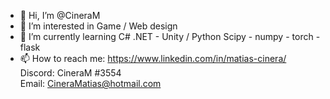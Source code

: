 - 👋 Hi, I’m @CineraM
- 👀 I’m interested in Game / Web design
- 🌱 I’m currently learning C# .NET - Unity / Python Scipy - numpy - torch - flask
- 📫 How to reach me: 
https://www.linkedin.com/in/matias-cinera/  
Discord: CineraM #3554  
Email: CineraMatias@hotmail.com  

<!---
CineraM/CineraM is a ✨ special ✨ repository because its `README.md` (this file) appears on your GitHub profile.
You can click the Preview link to take a look at your changes.
--->
